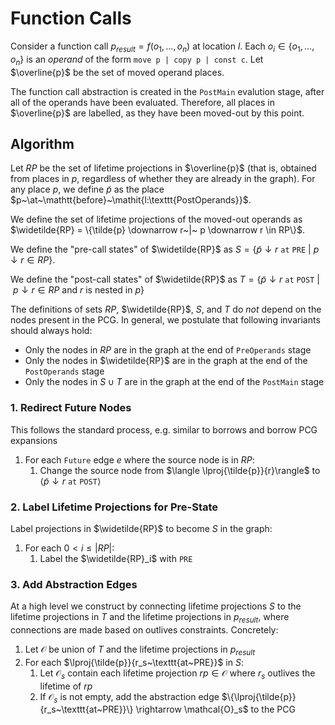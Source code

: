 # Function Calls

Consider a function call $p_{\mathit{result}} = f(o_1, \ldots, o_n)$ at location $l$. Each $o_i
\in \{o_1, \ldots, o_n\}$ is an *operand* of the form  `move p | copy p | const
c`.
Let $\overline{p}$ be the set of moved operand places.

The function call abstraction is created in the `PostMain` evalution stage,
after all of the operands have been evaluated. Therefore, all places in
$\overline{p}$ are labelled, as they have been moved-out by this point.

## Algorithm

Let $RP$ be the set of lifetime projections in $\overline{p}$ (that is, obtained
from places in $p$, regardless of whether they are already in the graph). For
any place $p$, we define $\tilde{p}$ as the place
$p~\at~\mathtt{before}~\mathit{l:\texttt{PostOperands}}$.

We define the set of lifetime projections of the moved-out operands as
$\widetilde{RP} = \{\tilde{p} \downarrow r~|~ p \downarrow r \in RP\}$.

We define the "pre-call states" of $\widetilde{RP}$ as $S = \{\tilde{p}
\downarrow r~ \mathtt{at~PRE}~|~ p \downarrow r \in RP\}$.

We define the "post-call states" of $\widetilde{RP}$ as $T = \{\tilde{p}
\downarrow r~ \mathtt{at~POST}~|~ p \downarrow r \in RP~\text{and}~r~\text{is nested in}~p\}$

<div class="info">

The definitions of sets $RP$, $\widetilde{RP}$, $S$, and $T$ do *not* depend on
the nodes present in the PCG. In general, we postulate that following invariants
should always hold:

- Only the nodes in $RP$ are in the graph at the end of $\texttt{PreOperands}$ stage
- Only the nodes in $\widetilde{RP}$ are in the graph at the end of the $\texttt{PostOperands}$ stage
- Only the nodes in $S \cup T$ are in the graph at the end of the $\texttt{PostMain}$ stage

</div>

### 1. Redirect Future Nodes

This follows the standard process, e.g. similar to borrows and borrow PCG expansions

1. For each `Future` edge $e$ where the source node is in $RP$:
   1. Change the source node from $\langle \lproj{\tilde{p}}{r}\rangle$ to $\langle \tilde{p}
\downarrow r~ \mathtt{at~POST} \rangle$

### 2. Label Lifetime Projections for Pre-State

Label projections in $\widetilde{RP}$ to become $S$ in the graph:

1. For each $0 < i \leqslant |RP|$:
   1. Label the $\widetilde{RP}_i$ with $\texttt{PRE}$

### 3. Add Abstraction Edges

At a high level we construct by connecting lifetime projections $S$ to the
lifetime projections in $T$ and the lifetime projections in $p_{result}$, where
connections are made based on outlives constraints. Concretely:

1. Let $\mathcal{O}$ be union of $T$ and the lifetime projections in $p_{result}$
2. For each $\lproj{\tilde{p}}{r_s~\texttt{at~PRE}}$ in $S$:
   1. Let $\mathcal{O}_s$ contain each lifetime projection $rp \in \mathcal{O}$ where $r_s$ outlives the lifetime of $rp$
   2. If $\mathcal{O}_s$ is not empty, add the abstraction edge $\{\lproj{\tilde{p}}{r_s~\texttt{at~PRE}}\} \rightarrow \mathcal{O}_s$ to the PCG
